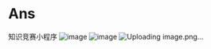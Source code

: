 # Ans
知识竞赛小程序
![image](https://github.com/user-attachments/assets/2fcf3992-8cd6-461f-b958-4ec0b305f5ce)
![image](https://github.com/user-attachments/assets/191d3485-daf7-426c-8619-39364edc545d)
![Uploading image.png…]()
